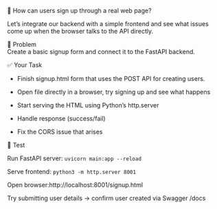 💭 How can users sign up through a real web page?  

Let’s integrate our backend with a simple frontend and see what issues come up when the browser talks to the API directly.

🎯 Problem  
Create a basic signup form and connect it to the FastAPI backend.  

✅ Your Task  
- Finish signup.html form that uses the POST API for creating users.
- Open file directly in a browser, try signing up and see what happens
- Start serving the HTML using Python’s http.server

- Handle response (success/fail)
- Fix the CORS issue that arises

🧪 Test

Run FastAPI server: `uvicorn main:app --reload`

Serve frontend: `python3 -m http.server 8001`

Open browser:http://localhost:8001/signup.html

Try submitting user details → confirm user created via Swagger /docs
